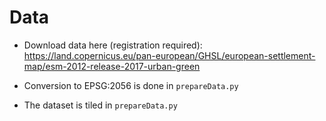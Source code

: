 # Data
- Download data here (registration required): 
https://land.copernicus.eu/pan-european/GHSL/european-settlement-map/esm-2012-release-2017-urban-green

- Conversion to EPSG:2056 is done in `prepareData.py`

- The dataset is tiled in `prepareData.py`
